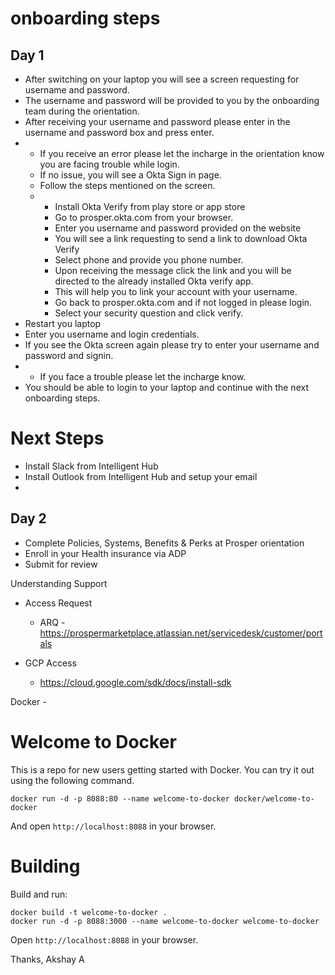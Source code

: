 # onboarding steps

## Day 1 
- After switching on your laptop you will see a screen requesting for username and password.
- The username and password will be provided to you by the onboarding team during the orientation.
- After receiving your username and password please enter in the username and password box and press enter.
-  - If you receive an error please let the incharge in the orientation know you are facing trouble while login.
   - If no issue, you will see a Okta Sign in page.
   - Follow the steps mentioned on the screen.
   - - Install Okta Verify from play store or app store
     - Go to prosper.okta.com from your browser.
     - Enter you username and password provided on the website
     - You will see a link requesting to send a link to download Okta Verify
     - Select phone and provide you phone number.
     - Upon receiving the message click the link and you will be directed to the already installed Okta verify app.
     - This will help you to link your account with your username.
     - Go back to prosper.okta.com and if not logged in please login.
     - Select your security question and click verify.
- Restart you laptop
- Enter you username and login credentials.
- If you see the Okta screen again please try to enter your username and password and signin.
- - If you face a trouble please let the incharge know.
- You should be able to login to your laptop and continue with the next onboarding steps. 

# Next Steps
- Install Slack from Intelligent Hub
- Install Outlook from Intelligent Hub and setup your email
- 

## Day 2 
- Complete Policies, Systems, Benefits & Perks at Prosper orientation
- Enroll in your Health insurance via ADP
- Submit for review

Understanding Support 
 - Access Request
   - ARQ - https://prospermarketplace.atlassian.net/servicedesk/customer/portals

- GCP Access
  - https://cloud.google.com/sdk/docs/install-sdk

Docker -
# Welcome to Docker
This is a repo for new users getting started with Docker.
You can try it out using the following command.
```
docker run -d -p 8088:80 --name welcome-to-docker docker/welcome-to-docker
```
And open `http://localhost:8088` in your browser.
# Building
Build and run:
```
docker build -t welcome-to-docker . 
docker run -d -p 8088:3000 --name welcome-to-docker welcome-to-docker
```
Open `http://localhost:8088` in your browser.

Thanks, 
Akshay A
